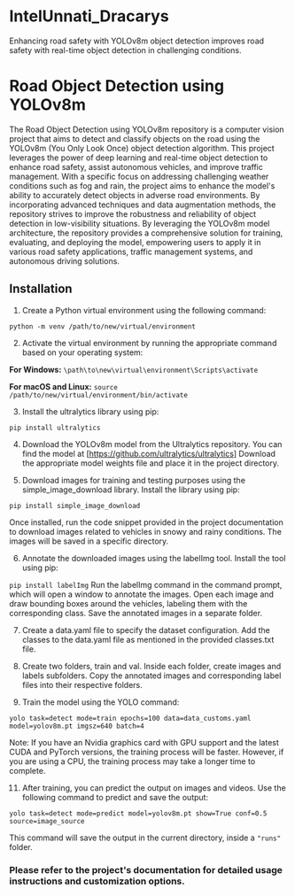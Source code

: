 # IntelUnnati_Dracarys
Enhancing road safety with YOLOv8m object detection improves road safety with real-time object detection in challenging conditions.
# Road Object Detection using YOLOv8m
The Road Object Detection using YOLOv8m repository is a computer vision project that aims to detect and classify objects on the road using the YOLOv8m (You Only Look Once) object detection algorithm. This project leverages the power of deep learning and real-time object detection to enhance road safety, assist autonomous vehicles, and improve traffic management. With a specific focus on addressing challenging weather conditions such as fog and rain, the project aims to enhance the model's ability to accurately detect objects in adverse road environments. By incorporating advanced techniques and data augmentation methods, the repository strives to improve the robustness and reliability of object detection in low-visibility situations. By leveraging the YOLOv8m model architecture, the repository provides a comprehensive solution for training, evaluating, and deploying the model, empowering users to apply it in various road safety applications, traffic management systems, and autonomous driving solutions.

## Installation

1) Create a Python virtual environment using the following command:
 
`python -m venv /path/to/new/virtual/environment`

2) Activate the virtual environment by running the appropriate command based on your operating system:

**For Windows:**
`\path\to\new\virtual\environment\Scripts\activate`

**For macOS and Linux:**
`source /path/to/new/virtual/environment/bin/activate`

3) Install the ultralytics library using pip:

`pip install ultralytics`

4) Download the YOLOv8m model from the Ultralytics repository. You can find the model at
[https://github.com/ultralytics/ultralytics]
Download the appropriate model weights file and place it in the project directory.

6) Download images for training and testing purposes using the simple_image_download library. Install the library using pip:

`pip install simple_image_download`

Once installed, run the code snippet provided in the project documentation to download images related to vehicles in snowy and rainy conditions. The images will be saved in a specific directory.

6) Annotate the downloaded images using the labelImg tool. Install the tool using pip:

`pip install labelImg`
Run the labelImg command in the command prompt, which will open a window to annotate the images. Open each image and draw bounding boxes around the vehicles, labeling them with the corresponding class. Save the annotated images in a separate folder.

7) Create a data.yaml file to specify the dataset configuration. Add the classes to the data.yaml file as mentioned in the provided classes.txt file.

8) Create two folders, train and val. Inside each folder, create images and labels subfolders. Copy the annotated images and corresponding label files into their respective folders.

9) Train the model using the YOLO command:

`yolo task=detect mode=train epochs=100 data=data_customs.yaml model=yolov8m.pt imgsz=640 batch=4`

Note: If you have an Nvidia graphics card with GPU support and the latest CUDA and PyTorch versions, the training process will be faster. However, if you are using a CPU, the training process may take a longer time to complete.

11) After training, you can predict the output on images and videos. Use the following command to predict and save the output:

`yolo task=detect mode=predict model=yolov8m.pt show=True conf=0.5 source=image_source`

This command will save the output in the current directory, inside a `"runs" `folder.

### Please refer to the project's documentation for detailed usage instructions and customization options.

